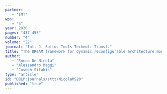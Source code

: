 ```yaml
---
partner: 
   - "IMT"
wps: 
   - "3"
year: 2020
pages: "437-455"
number: "4"
volume: "22"
journal: "Int. J. Softw. Tools Technol. Transf."
title: "The DReAM framework for dynamic reconfigurable architecture modelling: theory and applications"
author: 
   - "Rocco De Nicola"
   - "Alessandro Maggi"
   - "Joseph Sifakis"
type: "article"
id: "DBLP:journals/sttt/NicolaMS20"
published: "true"
---
```

